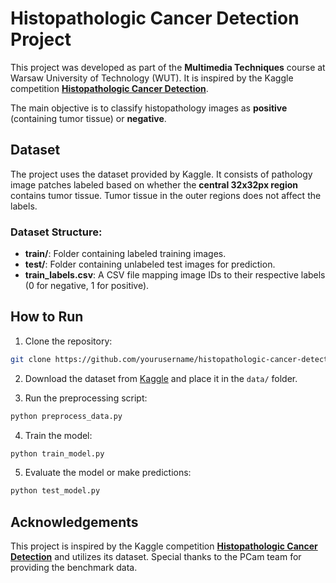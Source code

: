 # Histopathologic Cancer Detection Project  

This project was developed as part of the **Multimedia Techniques** course at Warsaw University of Technology (WUT). It is inspired by the Kaggle competition **[Histopathologic Cancer Detection](https://www.kaggle.com/competitions/histopathologic-cancer-detection/data)**.  

The main objective is to classify histopathology images as **positive** (containing tumor tissue) or **negative**.  

## Dataset  

The project uses the dataset provided by Kaggle. It consists of pathology image patches labeled based on whether the **central 32x32px region** contains tumor tissue. Tumor tissue in the outer regions does not affect the labels.  

### Dataset Structure:  
- **train/**: Folder containing labeled training images.  
- **test/**: Folder containing unlabeled test images for prediction.  
- **train_labels.csv**: A CSV file mapping image IDs to their respective labels (0 for negative, 1 for positive).  


## How to Run  

1. Clone the repository:  
```bash  
git clone https://github.com/yourusername/histopathologic-cancer-detection.git  
```  

2. Download the dataset from [Kaggle](https://www.kaggle.com/competitions/histopathologic-cancer-detection/data) and place it in the `data/` folder.  

3. Run the preprocessing script:  
```bash  
python preprocess_data.py  
```  

4. Train the model:  
```bash  
python train_model.py  
```  

5. Evaluate the model or make predictions:  
```bash  
python test_model.py  
```  

## Acknowledgements  

This project is inspired by the Kaggle competition **[Histopathologic Cancer Detection](https://www.kaggle.com/competitions/histopathologic-cancer-detection/data)** and utilizes its dataset. Special thanks to the PCam team for providing the benchmark data.  
